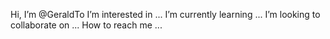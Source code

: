 Hi, I’m @GeraldTo
I’m interested in ...
I’m currently learning ...
I’m looking to collaborate on ...
How to reach me ...

<!---
GeraldTo/GeraldTo is a ✨ special ✨ repository because its `README.md` (this file) appears on your GitHub profile.
You can click the Preview link to take a look at your changes.
--->
